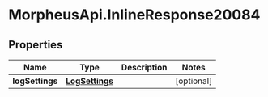 # MorpheusApi.InlineResponse20084

## Properties

Name | Type | Description | Notes
------------ | ------------- | ------------- | -------------
**logSettings** | [**LogSettings**](LogSettings.md) |  | [optional] 


